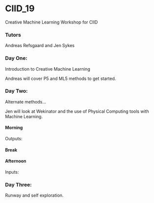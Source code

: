 # CIID_19
Creative Machine Learning Workshop for CIID

### Tutors
Andreas Refsgaard and Jen Sykes

### Day One: 
Introduction to Creative Machine Learning 

Andreas will cover P5 and ML5 methods to get started. 

### Day Two:
Alternate methods... 

Jen will look at Wekinator and the use of Physical Computing tools with Machine Learning. 

#### Morning
Outputs:

#### Break 

#### Afternoon
Inputs:

### Day Three:
Runway and self exploration. 

